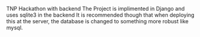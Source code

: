 TNP Hackathon with backend
The Project is implimented in Django
and uses sqlite3 in the backend
It is recommended though that when deploying this at the server, the database is changed to something more robust like mysql.
